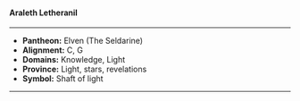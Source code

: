 #### Araleth Letheranil
___

- **Pantheon:** Elven (The Seldarine)
- **Alignment:** C, G
- **Domains:** Knowledge, Light
- **Province:** Light, stars, revelations
- **Symbol:** Shaft of light
___
